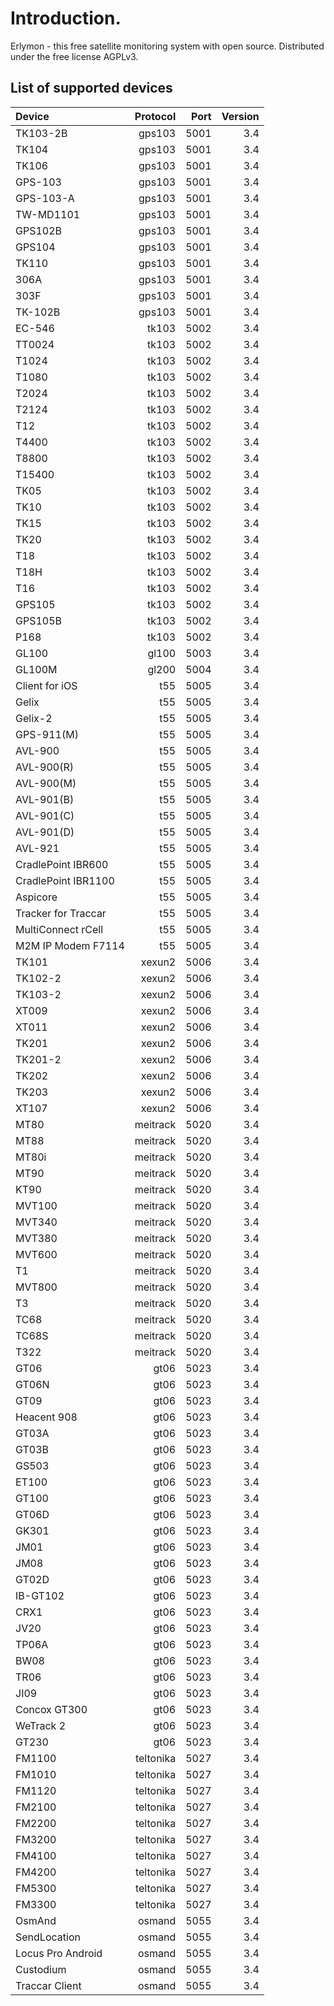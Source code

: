 # Introduction.

Erlymon - this free satellite monitoring system with open source. Distributed under the free license AGPLv3.


## List of supported devices

|      Device        |  Protocol |  Port |  Version |
|:-------------------|----------:|------:|---------:|
|TK103-2B            |gps103     |5001   |3.4       |
|TK104               |gps103     |5001   |3.4       |
|TK106               |gps103     |5001   |3.4       |
|GPS-103             |gps103     |5001   |3.4       |
|GPS-103-A           |gps103     |5001   |3.4       |
|TW-MD1101           |gps103     |5001   |3.4       |
|GPS102B             |gps103     |5001   |3.4       |
|GPS104              |gps103     |5001   |3.4       |
|TK110               |gps103     |5001   |3.4       |
|306A                |gps103     |5001   |3.4       |
|303F                |gps103     |5001   |3.4       |
|TK-102B             |gps103     |5001   |3.4       |
|EC-546              |tk103      |5002   |3.4       |
|TT0024              |tk103      |5002   |3.4       |
|T1024               |tk103      |5002   |3.4       |
|T1080               |tk103      |5002   |3.4       |
|T2024               |tk103      |5002   |3.4       |
|T2124               |tk103      |5002   |3.4       |
|T12                 |tk103      |5002   |3.4       |
|T4400               |tk103      |5002   |3.4       |
|T8800               |tk103      |5002   |3.4       |
|T15400              |tk103      |5002   |3.4       |
|TK05                |tk103      |5002   |3.4       |
|TK10                |tk103      |5002   |3.4       |
|TK15                |tk103      |5002   |3.4       |
|TK20                |tk103      |5002   |3.4       |
|T18                 |tk103      |5002   |3.4       |
|T18H                |tk103      |5002   |3.4       |
|T16                 |tk103      |5002   |3.4       |
|GPS105              |tk103      |5002   |3.4       |
|GPS105B             |tk103      |5002   |3.4       |
|P168                |tk103      |5002   |3.4       |
|GL100               |gl100      |5003   |3.4       |
|GL100M              |gl200      |5004   |3.4       |
|Client for iOS      |t55        |5005   |3.4       |
|Gelix	             |t55        |5005   |3.4       |
|Gelix-2	         |t55        |5005   |3.4       |
|GPS-911(M)          |t55        |5005   |3.4       |
|AVL-900	         |t55        |5005   |3.4       |
|AVL-900(R)          |t55        |5005   |3.4       |
|AVL-900(M)          |t55        |5005   |3.4       |
|AVL-901(B)          |t55        |5005   |3.4       |
|AVL-901(C)          |t55        |5005   |3.4       |
|AVL-901(D)          |t55        |5005   |3.4       |
|AVL-921             |t55        |5005   |3.4       |
|CradlePoint IBR600  |t55        |5005   |3.4       |
|CradlePoint IBR1100 |t55        |5005   |3.4       |
|Aspicore            |t55        |5005   |3.4       |
|Tracker for Traccar |t55        |5005   |3.4       |
|MultiConnect rCell  |t55        |5005   |3.4       |
|M2M IP Modem F7114  |t55        |5005   |3.4       |
|TK101               |xexun2     |5006   |3.4       |
|TK102-2             |xexun2     |5006   |3.4       |
|TK103-2             |xexun2     |5006   |3.4       |
|XT009               |xexun2     |5006   |3.4       |
|XT011               |xexun2     |5006   |3.4       |
|TK201               |xexun2     |5006   |3.4       |
|TK201-2             |xexun2     |5006   |3.4       |
|TK202               |xexun2     |5006   |3.4       |
|TK203               |xexun2     |5006   |3.4       |
|XT107               |xexun2     |5006   |3.4       |
|MT80                |meitrack   |5020   |3.4       |
|MT88                |meitrack   |5020   |3.4       |
|MT80i               |meitrack   |5020   |3.4       |
|MT90                |meitrack   |5020   |3.4       |
|KT90                |meitrack   |5020   |3.4       |
|MVT100              |meitrack   |5020   |3.4       |
|MVT340              |meitrack   |5020   |3.4       |
|MVT380              |meitrack   |5020   |3.4       |
|MVT600              |meitrack   |5020   |3.4       |
|T1                  |meitrack   |5020   |3.4       |
|MVT800              |meitrack   |5020   |3.4       |
|T3                  |meitrack   |5020   |3.4       |
|TC68                |meitrack   |5020   |3.4       |
|TC68S               |meitrack   |5020   |3.4       |
|T322                |meitrack   |5020   |3.4       |
|GT06                |gt06       |5023   |3.4       |
|GT06N               |gt06       |5023   |3.4       |
|GT09                |gt06       |5023   |3.4       |
|Heacent 908         |gt06       |5023   |3.4       |
|GT03A               |gt06       |5023   |3.4       |
|GT03B               |gt06       |5023   |3.4       |
|GS503               |gt06       |5023   |3.4       |
|ET100               |gt06       |5023   |3.4       |
|GT100               |gt06       |5023   |3.4       |
|GT06D               |gt06       |5023   |3.4       |
|GK301               |gt06       |5023   |3.4       |
|JM01                |gt06       |5023   |3.4       |
|JM08                |gt06       |5023   |3.4       |
|GT02D               |gt06       |5023   |3.4       |
|IB-GT102            |gt06       |5023   |3.4       |
|CRX1                |gt06       |5023   |3.4       |
|JV20                |gt06       |5023   |3.4       |
|TP06A               |gt06       |5023   |3.4       |
|BW08                |gt06       |5023   |3.4       |
|TR06                |gt06       |5023   |3.4       |
|JI09                |gt06       |5023   |3.4       |
|Concox GT300        |gt06       |5023   |3.4       |
|WeTrack 2           |gt06       |5023   |3.4       |
|GT230               |gt06       |5023   |3.4       |
|FM1100              |teltonika  |5027   |3.4       |
|FM1010              |teltonika  |5027   |3.4       |
|FM1120              |teltonika  |5027   |3.4       |
|FM2100              |teltonika  |5027   |3.4       |
|FM2200              |teltonika  |5027   |3.4       |
|FM3200              |teltonika  |5027   |3.4       |
|FM4100              |teltonika  |5027   |3.4       |
|FM4200              |teltonika  |5027   |3.4       |
|FM5300              |teltonika  |5027   |3.4       |
|FM3300              |teltonika  |5027   |3.4       |
|OsmAnd              |osmand     |5055   |3.4       |
|SendLocation        |osmand     |5055   |3.4       |
|Locus Pro Android   |osmand     |5055   |3.4       |
|Custodium           |osmand     |5055   |3.4       |
|Traccar Client      |osmand     |5055   |3.4       |
